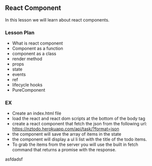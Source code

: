 ## React Component

In this lesson we will learn about react components.

### Lesson Plan

- What is react component
- Component as a function
- component as a class
- render method
- props
- state
- events
- ref
- lifecycle hooks
- PureComponent

### EX

- Create an index.html file
- load the react and react dom scripts at the bottom of the body tag
- create a react component that fetch the json from the following url: https://nztodo.herokuapp.com/api/task/?format=json
- the component will save the array of items in the state
- the component will display a ul li list with the title of the todo items. 
- To grab the items from the server you will use the built in fetch command that returns a promise with the response.

asfdadsf